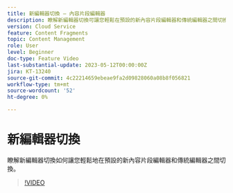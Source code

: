 ```yaml
---
title: 新編輯器切換 — 內容片段編輯器
description: 瞭解新編輯器切換可讓您輕鬆在預設的新內容片段編輯器和傳統編輯器之間切換。
version: Cloud Service
feature: Content Fragments
topic: Content Management
role: User
level: Beginner
doc-type: Feature Video
last-substantial-update: 2023-05-12T00:00:00Z
jira: KT-13240
source-git-commit: 4c22214659ebeae9fa2d09828060a08b8f056821
workflow-type: tm+mt
source-wordcount: '52'
ht-degree: 0%

---
```



# 新編輯器切換

瞭解新編輯器切換如何讓您輕鬆地在預設的新內容片段編輯器和傳統編輯器之間切換。

>[!VIDEO](https://video.tv.adobe.com/v/3419312/?learn=on)
